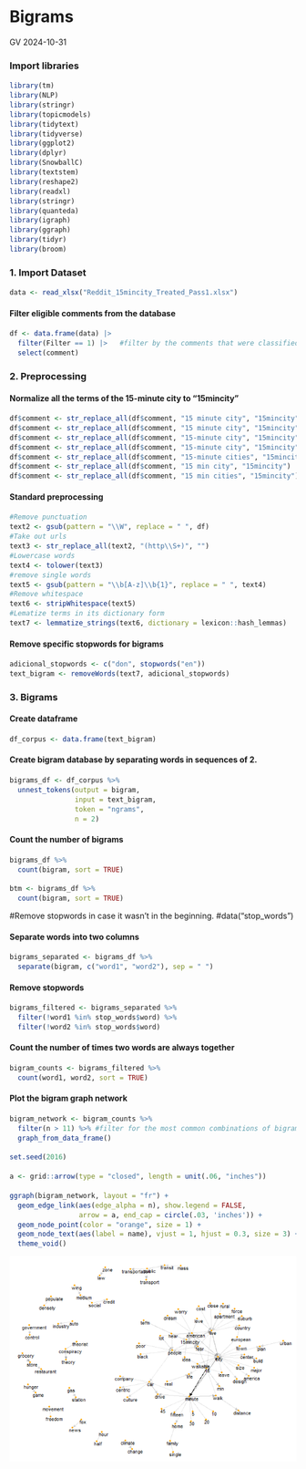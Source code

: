 Bigrams
================
GV
2024-10-31

### Import libraries

``` r
library(tm)
library(NLP)
library(stringr)
library(topicmodels)
library(tidytext)
library(tidyverse)
library(ggplot2)
library(dplyr)
library(SnowballC)
library(textstem)
library(reshape2)
library(readxl)
library(stringr)
library(quanteda)
library(igraph)
library(ggraph)
library(tidyr)
library(broom)
```

### 1. Import Dataset

``` r
data <- read_xlsx("Reddit_15mincity_Treated_Pass1.xlsx")
```

#### Filter eligible comments from the database

``` r
df <- data.frame(data) |>
  filter(Filter == 1) |>   #filter by the comments that were classified as relevant
  select(comment)
```

### 2. Preprocessing

#### Normalize all the terms of the 15-minute city to “15mincity”

``` r
df$comment <- str_replace_all(df$comment, "15 minute city", "15mincity")
df$comment <- str_replace_all(df$comment, "15 minute city", "15mincity")
df$comment <- str_replace_all(df$comment, "15-minute city", "15mincity")
df$comment <- str_replace_all(df$comment, "15-minute city", "15mincity")
df$comment <- str_replace_all(df$comment, "15-minute cities", "15mincity")
df$comment <- str_replace_all(df$comment, "15 min city", "15mincity")
df$comment <- str_replace_all(df$comment, "15 min cities", "15mincity")
```

#### Standard preprocessing

``` r
#Remove punctuation
text2 <- gsub(pattern = "\\W", replace = " ", df)
#Take out urls
text3 <- str_replace_all(text2, "(http\\S+)", "")
#Lowercase words
text4 <- tolower(text3)
#remove single words 
text5 <- gsub(pattern = "\\b[A-z]\\b{1}", replace = " ", text4) 
#Remove whitespace
text6 <- stripWhitespace(text5)
#Lematize terms in its dictionary form
text7 <- lemmatize_strings(text6, dictionary = lexicon::hash_lemmas)
```

#### Remove specific stopwords for bigrams

``` r
adicional_stopwords <- c("don", stopwords("en"))
text_bigram <- removeWords(text7, adicional_stopwords)
```

### 3. Bigrams

#### Create dataframe

``` r
df_corpus <- data.frame(text_bigram)
```

#### Create bigram database by separating words in sequences of 2.

``` r
bigrams_df <- df_corpus %>%
  unnest_tokens(output = bigram,
                input = text_bigram,
                token = "ngrams",
                n = 2)
```

#### Count the number of bigrams

``` r
bigrams_df %>%
  count(bigram, sort = TRUE)

btm <- bigrams_df %>%
  count(bigram, sort = TRUE)
```

\#Remove stopwords in case it wasn’t in the beginning.
\#data(“stop_words”)

#### Separate words into two columns

``` r
bigrams_separated <- bigrams_df %>%
  separate(bigram, c("word1", "word2"), sep = " ")
```

#### Remove stopwords

``` r
bigrams_filtered <- bigrams_separated %>%
  filter(!word1 %in% stop_words$word) %>%
  filter(!word2 %in% stop_words$word)
```

#### Count the number of times two words are always together

``` r
bigram_counts <- bigrams_filtered %>%
  count(word1, word2, sort = TRUE)
```

#### Plot the bigram graph network

``` r
bigram_network <- bigram_counts %>%
  filter(n > 11) %>% #filter for the most common combinations of bigrams that appear at least 15 times.
  graph_from_data_frame()

set.seed(2016)

a <- grid::arrow(type = "closed", length = unit(.06, "inches"))

ggraph(bigram_network, layout = "fr") +   
  geom_edge_link(aes(edge_alpha = n), show.legend = FALSE,
                 arrow = a, end_cap = circle(.03, 'inches')) +
  geom_node_point(color = "orange", size = 1) +
  geom_node_text(aes(label = name), vjust = 1, hjust = 0.3, size = 3) +
  theme_void()
```

![](Btm_bigram_files/figure-gfm/unnamed-chunk-13-1.png)<!-- -->
